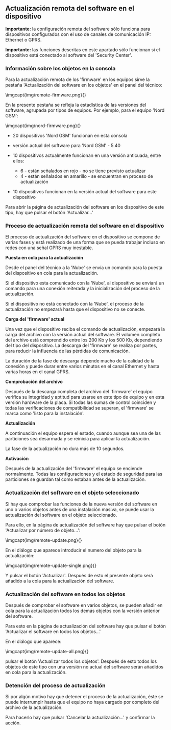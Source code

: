 ## Actualización remota del software en el dispositivo 

**Importante:** la configuración remota del software sólo funciona para dispositivos configurados con el uso de canales de comunicación IP: Ethernet o GPRS.

**Importante:** las funciones descritas en este apartado sólo funcionan si el dispositivo está conectado al software del 'Security Center'.

### Información sobre los objetos en la consola

Para la actualización remota de los 'firmware' en los equipos sirve la pestaña 'Actualización del software en los objetos' en el panel del técnico:

\imgcapt{img/remote-firmware.png}{}

En la presente pestaña se refleja la estadística de las versiones del software, agrupada por tipos de equipos. Por ejemplo, para el equipo 'Nord GSM':

\imgcapt{img/nord-firmware.png}{}

* 20 dispositivos 'Nord GSM' funcionan en esta consola
* versión actual del software para 'Nord GSM' - 5.40
* 10 dispositivos actualmente funcionan en una versión anticuada, entre ellos:
	* 6 - están señalados en rojo - no se tiene previsto actualizar
	* 4 - están señalados en amarillo - se encuentran en proceso de actualización

* 10 dispositivos funcionan en la versión actual del software para este dispositivo

Para abrir la página de actualización del software en los dispositivo de este tipo, hay que pulsar el botón 'Actualizar...'

### Proceso de actualización remota del software en el dispositivo

El proceso de actualización del software en el dispositivo se compone de varias fases y está realizado de una forma que se pueda trabajar incluso en redes con una señal GPRS muy inestable.

**Puesta en cola para la actualización**

Desde el panel del técnico a la 'Nube' se envía un comando para la puesta del dispositivo en cola para la actualización.

Si el dispositivo esta comunicado con la 'Nube', al dispositivo se enviará un comando para una conexión reiterada y la inicialización del proceso de la actualización.

Si el dispositivo no está conectado con la 'Nube', el proceso de la actualización no empezará hasta que el dispositivo no se conecte.

**Carga del 'firmware' actual**

Una vez que el dispositivo reciba el comando de actualización, empezará la carga del archivo con la versión actual del software. El volumen completo del archivo está comprendido entre los 200 Kb y los 500 Kb, dependiendo del tipo del dispositivo. La descarga del 'firmware' se realiza por partes, para reducir la influencia de las pérdidas de comunicación. 

La duración de la fase de descarga depende mucho de la calidad de la conexión y puede durar entre varios minutos en el canal Ethernet y hasta varias horas en el canal GPRS.

**Comprobación del archivo**

Después de la descarga completa del archivo del 'firmware' el equipo verifica su integridad y aptitud para usarse en este tipo de equipo y en esta versión hardware de la placa. Si todas las sumas de control coinciden y todas las verificaciones de compatibilidad se superan, el 'firmware' se marca como 'listo para la instalación'.

**Actualización**

A continuación el equipo espera el estado, cuando aunque sea una de las particiones sea desarmada y se reinicia para aplicar la actualización.

La fase de la actualización no dura más de 10 segundos.

**Activación**

Después de la actualización del 'firmware' el equipo se enciende normalmente. Todas las configuraciones y el estado de seguridad para las particiones se guardan tal como estaban antes de la actualización.

### Actualización del software en el objeto seleccionado

Si hay que comprobar las funciones de la nueva versión del software en uno o varios objetos antes de una instalación masiva, se puede usar la actualización del software en el objeto seleccionado.

Para ello, en la página de actualización del software hay que pulsar el botón 'Actualizar por número de objeto...':

\imgcapt{img/remote-update.png}{}

En el diálogo que aparece introducir el numero del objeto para la actualización:

\imgcapt{img/remote-update-single.png}{}

Y pulsar el botón 'Actualizar'. Después de esto el presente objeto será añadido a la cola para la actualización del software.

### Actualización del software en todos los objetos

Después de comprobar el software en varios objetos, se pueden añadir en cola para la actualización todos los demás objetos con la versión anterior del software.

Para esto en la página de actualización del software hay que pulsar el botón 'Actualizar el software en todos los objetos...'

En el diálogo que aparece:

\imgcapt{img/remote-update-all.png}{}

pulsar el botón 'Actualizar todos los objetos'. Después de esto todos los objetos de este tipo con una versión no actual del software serán añadidos en cola para la actualización.

### Detención del proceso de actualización

Si por algún motivo hay que detener el proceso de la actualización, éste se puede interrumpir hasta que el equipo no haya cargado por completo del archivo de la actualización.

Para hacerlo hay que pulsar 'Cancelar la actualización...' y confirmar la acción.